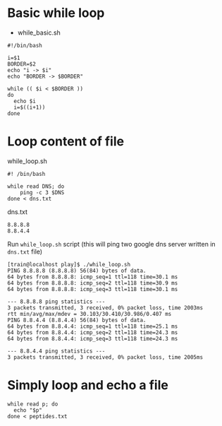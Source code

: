 # Basic while loop
- while_basic.sh
```
#!/bin/bash

i=$1
BORDER=$2
echo "i -> $i"
echo "BORDER -> $BORDER"

while (( $i < $BORDER ))
do
  echo $i
  i=$((i+1))
done
```
# Loop content of file
while_loop.sh  
```
#! /bin/bash

while read DNS; do
    ping -c 3 $DNS
done < dns.txt
```

dns.txt  
```
8.8.8.8
8.8.4.4
```
Run `while_loop.sh`  script (this will ping two google dns server written in `dns.txt` file)
```
[train@localhost play]$ ./while_loop.sh
PING 8.8.8.8 (8.8.8.8) 56(84) bytes of data.
64 bytes from 8.8.8.8: icmp_seq=1 ttl=118 time=30.1 ms
64 bytes from 8.8.8.8: icmp_seq=2 ttl=118 time=30.9 ms
64 bytes from 8.8.8.8: icmp_seq=3 ttl=118 time=30.1 ms

--- 8.8.8.8 ping statistics ---
3 packets transmitted, 3 received, 0% packet loss, time 2003ms
rtt min/avg/max/mdev = 30.103/30.410/30.986/0.407 ms
PING 8.8.4.4 (8.8.4.4) 56(84) bytes of data.
64 bytes from 8.8.4.4: icmp_seq=1 ttl=118 time=25.1 ms
64 bytes from 8.8.4.4: icmp_seq=2 ttl=118 time=24.3 ms
64 bytes from 8.8.4.4: icmp_seq=3 ttl=118 time=24.3 ms

--- 8.8.4.4 ping statistics ---
3 packets transmitted, 3 received, 0% packet loss, time 2005ms
```

# Simply loop and echo a file  
```
while read p; do
  echo "$p"
done < peptides.txt
```
